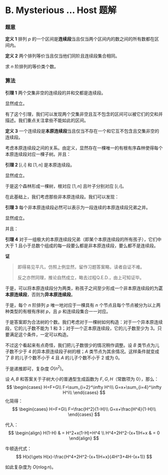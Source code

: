 # B. Mysterious … Host 题解

### 题意

**定义 1** 排列 $p$ 的一个区间是**连续段**当且仅当两个区间内的数之间的所有数都在区间内。

**定义 2** 两个排列等价当且仅当他们同阶且连续段集合相同。

求 $n$ 阶排列的等价类个数。

### 算法

**引理 1** 两个交集非空的连续段的并和交都是连续段。

显然成立。

有了这个引理，我们可以发现两个交集非空且互不包含的区间可以被它们的交和并描述。我们重点关注拿些不能如此的区间。

**定义 3** 一个连续段是**本原连续段**当且仅当不存在一个和它互不包含且交集非空的连续段。

考虑本原连续段之间的关系。由定义，显然存在一棵唯一的有根有序森林使得每个本原连续段对应一棵子树。并且：

**引理 2** $[i,i]$ 和 $[1,n]$ 是本原连续段。

显然成立。

于是这个森林形成一棵树，根对应 $[1,n]$ 且叶子分别对应 $[i,i]$。

在此基础上，我们考虑那些非本原连续段。我们可以发现：

**引理 3** 每个非本原连续段必然可以表示为一段连续的本原连续段兄弟之并。

显然成立。

并且：

**引理 4** 对于一组极大的本原连续段兄弟（即某个本原连续段的所有孩子），它们中大于 $1$ 且小于总数个组成的每一段要么都是非本原连续段，要么都不是连续段。

**证** 

> 即得易见平凡，仿照上例显然，留作习题答案略，读者自证不难。
>
> 反之亦然同理，推论自然成立，略去过程Q.E.D.，由上可知证毕。

于是，可以将本原连续段分为两类，称孩子之间至少形成一个非本原连续段的为**正本原连续段**，否则为**异本原连续段**。

于是，每个 $n$ 阶排列 $p$ 唯一地对应于一棵具有 $n$ 个节点且每个节点被分为以上两种类型的有根有序树 $p$，且 $p$ 和连续段集合一一对应。

于是答案即为合法树的个数。我们考虑对于一棵树如何构造：对于一个异本原连续段，它的儿子数不能为 $1$ 和 $3$；对于一个正本原连续段，它的儿子数至少为 $3$。只要满足这个条件，一定可以构造。

不过这个看起来有点奇怪，我们把儿子数很少的情况稍作调整。设 $B$ 类节点为儿子数不少于 $4$ 的异本原连续段子树的根；$A$ 类节点为其余情况。这样条件就变成了 $B$ 的儿子个数不小于 $4$ 且 $A$ 的儿子个数不小于 $2$ 或为 $0$。

于是递推即可，复杂度 $O(n^2)​$。

设 $A,B$ 和答案关于子树大小的普通型生成函数为 $F,G,H$（常数项为 $0$），那么：
$$
\begin{cases}
H=F+G\\
F=\sum_{i=2}^\infty H^i\\
G=x+\sum_{i=4}^\infty H^i\\
\end{cases}
$$
化简得：
$$
\begin{cases}
H=F+G\\
F=\frac{H^2}{1-H}\\
G=x+\frac{H^4}{1-H}\\
\end{cases}
$$

代入：
$$
\begin{align}
H(1-H) & = H^2+x(1-H)+H^4 \\
H^4+2H^2-(x+1)H+x & = 0
\end{align}
$$

牛顿迭代式：
$$
H(x)\gets H(x)-\frac{H^4+2H^2-(x+1)H+x}{4H^3+4H-(x+1)}
$$

如此复杂度为 $O(n\log n)$。